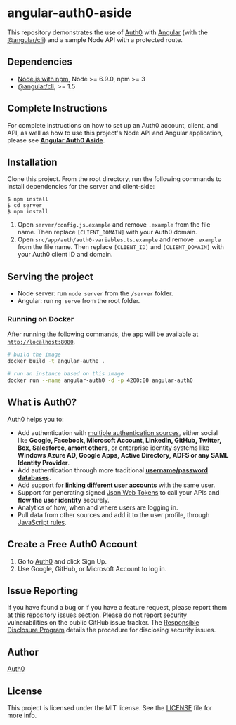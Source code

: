 # angular-auth0-aside

This repository demonstrates the use of [Auth0](https://auth0.com) with [Angular](https://angular.io) (with the [@angular/cli](https://github.com/angular/angular-cli)) and a sample Node API with a protected route.

## Dependencies

* [Node.js with npm](http://nodejs.org), Node >= 6.9.0, npm >= 3
* [@angular/cli](https://github.com/angular/angular-cli), >= 1.5

## Complete Instructions

For complete instructions on how to set up an Auth0 account, client, and API, as well as how to use this project's Node API and Angular application, please see **[Angular Auth0 Aside](https://github.com/auth0/blog/blob/master/_includes/asides/angular.markdown)**.

## Installation

Clone this project. From the root directory, run the following commands to install dependencies for the server and client-side:

```
$ npm install
$ cd server
$ npm install
```

1. Open `server/config.js.example` and remove `.example` from the file name. Then replace `[CLIENT_DOMAIN]` with your Auth0 domain.
2. Open `src/app/auth/auth0-variables.ts.example` and remove `.example` from the file name. Then replace `[CLIENT_ID]` and `[CLIENT_DOMAIN]` with your Auth0 client ID and domain.

## Serving the project

* Node server: run `node server` from the `/server` folder.
* Angular: run `ng serve` from the root folder.

### Running on Docker

After running the following commands, the app will be available at [`http://localhost:8080`](http://localhost:8080).

```bash
# build the image
docker build -t angular-auth0 .

# run an instance based on this image
docker run --name angular-auth0 -d -p 4200:80 angular-auth0
```

## What is Auth0?

Auth0 helps you to:

* Add authentication with [multiple authentication sources](https://docs.auth0.com/identityproviders), either social like **Google, Facebook, Microsoft Account, LinkedIn, GitHub, Twitter, Box, Salesforce, amont others**, or enterprise identity systems like **Windows Azure AD, Google Apps, Active Directory, ADFS or any SAML Identity Provider**.
* Add authentication through more traditional **[username/password databases](https://docs.auth0.com/mysql-connection-tutorial)**.
* Add support for **[linking different user accounts](https://docs.auth0.com/link-accounts)** with the same user.
* Support for generating signed [Json Web Tokens](https://docs.auth0.com/jwt) to call your APIs and **flow the user identity** securely.
* Analytics of how, when and where users are logging in.
* Pull data from other sources and add it to the user profile, through [JavaScript rules](https://docs.auth0.com/rules).

## Create a Free Auth0 Account

1. Go to [Auth0](https://auth0.com) and click Sign Up.
2. Use Google, GitHub, or Microsoft Account to log in.

## Issue Reporting

If you have found a bug or if you have a feature request, please report them at this repository issues section. Please do not report security vulnerabilities on the public GitHub issue tracker. The [Responsible Disclosure Program](https://auth0.com/whitehat) details the procedure for disclosing security issues.

## Author

[Auth0](auth0.com)

## License

This project is licensed under the MIT license. See the [LICENSE](LICENSE) file for more info.

